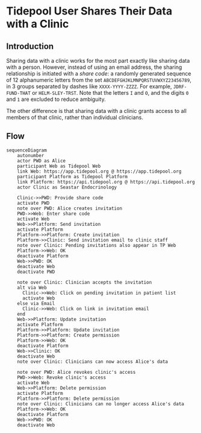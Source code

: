 <!-- omit in toc -->
# Tidepool User Shares Their Data with a Clinic

## Introduction

Sharing data with a clinic works for the most part exactly like sharing data with a person. However, instead of using an email address, the sharing relationship is initiated with a *share code*: a randomly generated sequence of 12 alphanumeric letters from the set `ABCDEFGHJKLMNPQRSTUVWXYZ23456789`, in 3 groups separated by dashes like `XXXX-YYYY-ZZZZ`. For example, `JDRF-FUND-THAT` or `HELM-SLEY-TRST`. Note that the letters `I` and `O`, and the digits `0` and `1` are excluded to reduce ambiguity.

The other difference is that sharing data with a clinic grants access to all members of that clinic, rather than individual clinicians.

## Flow

```mermaid
sequenceDiagram
    autonumber
    actor PWD as Alice
    participant Web as Tidepool Web
    link Web: https://app.tidepool.org @ https://app.tidepool.org
    participant Platform as Tidepool Platform
    link Platform: https://api.tidepool.org @ https://api.tidepool.org
    actor Clinic as Seastar Endocrinology

    Clinic->>PWD: Provide share code
    activate PWD
    note over PWD: Alice creates invitation
    PWD->>Web: Enter share code
    activate Web
    Web->>Platform: Send invitation
    activate Platform
    Platform->>Platform: Create invitation
    Platform->>Clinic: Send invitation email to clinic staff
    note over Clinic: Pending invitations also appear in TP Web
    Platform->>Web: OK
    deactivate Platform
    Web->>PWD: OK
    deactivate Web
    deactivate PWD

    note over Clinic: Clinician accepts the invitation
    alt via Web
      Clinic->>Web: Click on pending invitation in patient list
      activate Web
    else via Email
      Clinic->>Web: Click on link in invitation email
    end
    Web->>Platform: Update invitation
    activate Platform
    Platform->>Platform: Update invitation
    Platform->>Platform: Create permission
    Platform->>Web: OK
    deactivate Platform
    Web->>Clinic: OK
    deactivate Web
    note over Clinic: Clinicians can now access Alice's data

    note over PWD: Alice revokes clinic's access
    PWD->>Web: Revoke clinic's access
    activate Web
    Web->>Platform: Delete permission
    activate Platform
    Platform->>Platform: Delete permission
    note over Clinic: Clinicians can no longer access Alice's data
    Platform->>Web: OK
    deactivate Platform
    Web->>PWD: OK
    deactivate Web
```
